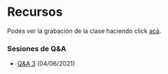 # Recursos

Podés ver la grabación de la clase haciendo click [acá](https://ibm.box.com/s/qvhyotlsr1n0rfuzihtpxtptzafiuvk7).


### Sesiones de Q&A

- [Q&A 3](https://ibm.box.com/s/31jz52bcpiafut0ynnpuz0rys4lohi3z) (04/06/2021)
